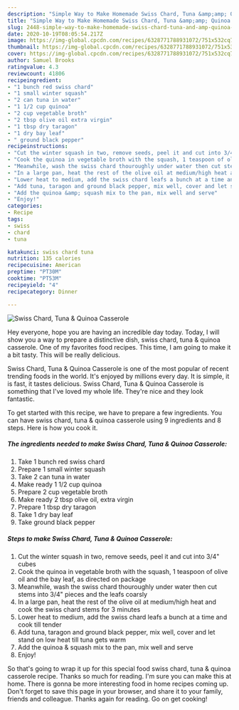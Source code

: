 ```yaml
---
description: "Simple Way to Make Homemade Swiss Chard, Tuna &amp;amp; Quinoa Casserole"
title: "Simple Way to Make Homemade Swiss Chard, Tuna &amp;amp; Quinoa Casserole"
slug: 2448-simple-way-to-make-homemade-swiss-chard-tuna-and-amp-quinoa-casserole
date: 2020-10-19T08:05:54.217Z
image: https://img-global.cpcdn.com/recipes/6328771788931072/751x532cq70/swiss-chard-tuna-quinoa-casserole-recipe-main-photo.jpg
thumbnail: https://img-global.cpcdn.com/recipes/6328771788931072/751x532cq70/swiss-chard-tuna-quinoa-casserole-recipe-main-photo.jpg
cover: https://img-global.cpcdn.com/recipes/6328771788931072/751x532cq70/swiss-chard-tuna-quinoa-casserole-recipe-main-photo.jpg
author: Samuel Brooks
ratingvalue: 4.3
reviewcount: 41806
recipeingredient:
- "1 bunch red swiss chard"
- "1 small winter squash"
- "2 can tuna in water"
- "1 1/2 cup quinoa"
- "2 cup vegetable broth"
- "2 tbsp olive oil extra virgin"
- "1 tbsp dry taragon"
- "1 dry bay leaf"
- " ground black pepper"
recipeinstructions:
- "Cut the winter squash in two, remove seeds, peel it and cut into 3/4&#34; cubes"
- "Cook the quinoa in vegetable broth with the squash, 1 teaspoon of olive oil and the bay leaf, as directed on package"
- "Meanwhile, wash the swiss chard thouroughly under water then cut stems into 3/4&#34; pieces and the leafs coarsly"
- "In a large pan, heat the rest of the olive oil at medium/high heat and cook the swiss chard stems for 3 minutes"
- "Lower heat to medium, add the swiss chard leafs a bunch at a time and cook till tender"
- "Add tuna, taragon and ground black pepper, mix well, cover and let stand on low heat till tuna gets warm"
- "Add the quinoa &amp; squash mix to the pan, mix well and serve"
- "Enjoy!"
categories:
- Recipe
tags:
- swiss
- chard
- tuna

katakunci: swiss chard tuna 
nutrition: 135 calories
recipecuisine: American
preptime: "PT30M"
cooktime: "PT53M"
recipeyield: "4"
recipecategory: Dinner

---
```



![Swiss Chard, Tuna &amp; Quinoa Casserole](https://img-global.cpcdn.com/recipes/6328771788931072/751x532cq70/swiss-chard-tuna-quinoa-casserole-recipe-main-photo.jpg)

Hey everyone, hope you are having an incredible day today. Today, I will show you a way to prepare a distinctive dish, swiss chard, tuna &amp; quinoa casserole. One of my favorites food recipes. This time, I am going to make it a bit tasty. This will be really delicious.



Swiss Chard, Tuna &amp; Quinoa Casserole is one of the most popular of recent trending foods in the world. It's enjoyed by millions every day. It is simple, it is fast, it tastes delicious. Swiss Chard, Tuna &amp; Quinoa Casserole is something that I've loved my whole life. They're nice and they look fantastic.


To get started with this recipe, we have to prepare a few ingredients. You can have swiss chard, tuna &amp; quinoa casserole using 9 ingredients and 8 steps. Here is how you cook it.

<!--inarticleads1-->

##### The ingredients needed to make Swiss Chard, Tuna &amp; Quinoa Casserole:

1. Take 1 bunch red swiss chard
1. Prepare 1 small winter squash
1. Take 2 can tuna in water
1. Make ready 1 1/2 cup quinoa
1. Prepare 2 cup vegetable broth
1. Make ready 2 tbsp olive oil, extra virgin
1. Prepare 1 tbsp dry taragon
1. Take 1 dry bay leaf
1. Take  ground black pepper




<!--inarticleads2-->

##### Steps to make Swiss Chard, Tuna &amp; Quinoa Casserole:

1. Cut the winter squash in two, remove seeds, peel it and cut into 3/4&#34; cubes
1. Cook the quinoa in vegetable broth with the squash, 1 teaspoon of olive oil and the bay leaf, as directed on package
1. Meanwhile, wash the swiss chard thouroughly under water then cut stems into 3/4&#34; pieces and the leafs coarsly
1. In a large pan, heat the rest of the olive oil at medium/high heat and cook the swiss chard stems for 3 minutes
1. Lower heat to medium, add the swiss chard leafs a bunch at a time and cook till tender
1. Add tuna, taragon and ground black pepper, mix well, cover and let stand on low heat till tuna gets warm
1. Add the quinoa &amp; squash mix to the pan, mix well and serve
1. Enjoy!




So that's going to wrap it up for this special food swiss chard, tuna &amp; quinoa casserole recipe. Thanks so much for reading. I'm sure you can make this at home. There is gonna be more interesting food in home recipes coming up. Don't forget to save this page in your browser, and share it to your family, friends and colleague. Thanks again for reading. Go on get cooking!
